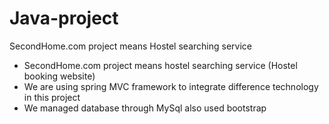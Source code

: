# Java-project
SecondHome.com project means Hostel searching service  

- SecondHome.com project means hostel searching service (Hostel booking website)
- We are using spring MVC framework to integrate difference technology in this project
- We managed database through MySql also used bootstrap
